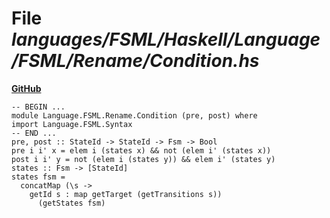# File _languages/FSML/Haskell/Language/FSML/Rename/Condition.hs_
**[GitHub](https://github.com/softlang/yas/blob/master/languages/FSML/Haskell/Language/FSML/Rename/Condition.hs)**
```
-- BEGIN ...
module Language.FSML.Rename.Condition (pre, post) where
import Language.FSML.Syntax
-- END ...
pre, post :: StateId -> StateId -> Fsm -> Bool
pre i i' x = elem i (states x) && not (elem i' (states x))
post i i' y = not (elem i (states y)) && elem i' (states y)
states :: Fsm -> [StateId]
states fsm =
  concatMap (\s -> 
    getId s : map getTarget (getTransitions s))
      (getStates fsm)
```
